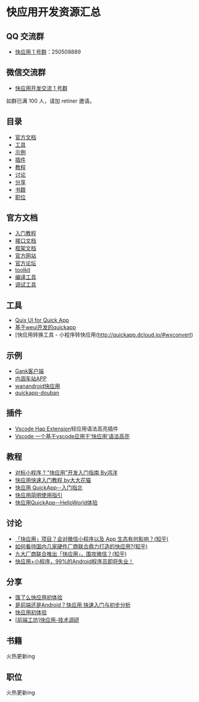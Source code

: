 # 快应用开发资源汇总

## QQ 交流群

* [快应用 1 号群](https://jq.qq.com/?_wv=1027&k=5Azw8lR)：250508889

## 微信交流群

* <a href="http://ockcz5ezf.bkt.clouddn.com/20180323152177748163516.jpg" target="_blank">快应用开发交流 1 号群</a>

如群已满 100 人，请加 retiner 邀请。

## 目录

* [官方文档](#官方文档)
* [工具](#工具)
* [示例](#示例)
* [插件](#插件)
* [教程](#教程)
* [讨论](#讨论)
* [分享](#分享)
* [书籍](#书籍)
* [职位](#职位)

## 官方文档

* [入门教程](https://doc.quickapp.cn/)
* [接口文档](https://doc.quickapp.cn/features/)
* [框架文档](https://doc.quickapp.cn/framework/)
* [官方网站](https://www.quickapp.cn/)
* [官方论坛](http://bbs.quickapp.cn/)
* [toolkit](https://doc.quickapp.cn/tools/toolkit-tools.html)
* [编译工具](https://doc.quickapp.cn/tools/compiling-tools.html)
* [调试工具](https://doc.quickapp.cn/tools/debugging-tools.html)

## 工具

* [Quix UI for Quick App](https://github.com/wuxinzhe/Quix)
* [基于weui开发的quickapp](https://github.com/xiaomak/quickapp-weui)
* [快应用转换工具 - 小程序转快应用(http://quickapp.dcloud.io/#wxconvert)

## 示例

* [Gank客户端](https://github.com/ColorfulCat/quickapp_gank)
* [内涵车站APP](https://github.com/Licoy/quickapp-neihanchezhan)
* [wanandroid快应用](https://github.com/CB-ysx/wanandroid-quickapp)
* [quickapp-douban](https://github.com/hjl19911127/quickapp-douban)

## 插件

* [Vscode Hap Extension](https://marketplace.visualstudio.com/items?itemName=yupeng528.hap)轻应用语法高亮插件
* [Vscode 一个基于vscode应用于‘快应用’语法高亮](https://github.com/hatedMe/QuickApp-For-Highlighter)

## 教程

* [对标小程序 ? "快应用"开发入门指南 By鸿洋](https://juejin.im/post/5ab26a1e6fb9a028b547c675)
* [快应用快速入门教程 by大大花猫](https://juejin.im/post/5ab27d8e518825557e78485e)
* [快应用 QuickApp--入门指北](https://zhuanlan.zhihu.com/p/34774751)
* [快应用简明使用指引](https://github.com/williamfzc/QuickAppLearner)
* [快应用QuickApp--HelloWorld体验](https://www.cnblogs.com/simleSmith/p/8618256.html)

## 讨论

* [「快应用」项目？会对微信小程序以及 App 生态有何影响？(知乎)](https://www.zhihu.com/question/268663484/answer/343010272)
* [如何看待国内几家硬件厂商联合鼎力打造的快应用?(知乎)](https://www.zhihu.com/question/268675437/answer/343249351)
* [九大厂商联合推出「快应用」，围攻微信？(知乎)](https://zhuanlan.zhihu.com/p/34796337)
* [快应用+小程序，99%的Android程序员即将失业！](http://bbs.quickapp.cn/posts/detail?id=446)

## 分享

* [饿了么快应用初体验](https://juejin.im/post/5ab119ef51882555712c3372)
* [是前端还是Android？快应用 快速入门与初步分析](https://segmentfault.com/a/1190000013915359)
* [快应用初体验](https://juejin.im/post/5ab378235188255574599cc4)
* [[前端工坊]快应用-技术调研](https://mp.weixin.qq.com/s/44SX9k1tbAtqhaxP-OwosQ)

## 书籍

火热更新ing

## 职位

火热更新ing
